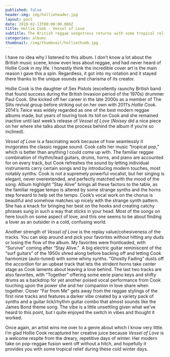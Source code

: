 ```yaml
---
published: false
header-img: img/hollieheader.jpg
layout: post
date: 2018-02-13T00:00:00.000Z
title: Hollie Cook - Vessel of Love
subtitle: The British reggae songstress returns with some tropical relief
categories: albums
thumbnail: /img/thumbnail/holliethumb.jpg
---
```

<p>I have no idea why I listened to this album. I don&rsquo;t know a lot about the British music scene, know even less about reggae, and had never heard of Hollie Cook in my life. I honestly think the incredible cover art is the main reason I gave this a spin. Regardless, it got into my rotation and it stayed there thanks to the unique sounds and charisma of its creator.</p>
<p>Hollie Cook is the daughter of Sex Pistols (excellently raunchy British band that found success during the British Invasion period of the 1970s) drummer Paul Cook. She kicked off her career in the late 2000s as a member of The Slits revival group before striking out on her own with 2011&rsquo;s <em>Hollie Cook. </em>2014&rsquo;s <em>Twice </em>was widely regarded as one of the best modern reggae albums made, but years of touring took its toll on Cook and she remained inactive until last week&rsquo;s release of <em>Vessel of Love</em> (<em>Noisey </em>did a nice piece on her where she talks about the process behind the album if you&rsquo;re so inclined).</p>
<p><em>Vessel of Love</em> is a fascinating work because of how seamlessly it invigorates the classic reggae sound. Cook calls her music &ldquo;tropical pop,&rdquo; which is better than anything I could come up with. The familiar reggae combination of rhythm/lead guitars, drums, horns, and piano are accounted for on every track, but Cook refreshes the sound by letting individual instruments carry certain songs and by introducing modern touches, most notably synths. Cook is not a supremely powerful vocalist, but her singing is elegant, never overextended, and perfectly matched with the mood of the song. Album highlight &ldquo;Stay Alive&rdquo; brings all these factors to the table, as the familiar reggae tempo is altered by some strange synths and the horns step forward to help set the tempo. Cook&rsquo;s vocal work on the chorus is beautiful and somehow matches up nicely with the strange synth pattern. She has a knack for bringing her best on the hooks and creating catchy phrases sung in such a way that sticks in your head. Most of the songs on here touch on some aspect of love, and this one seems to be about finding a lover as an outsider in a cold, confusing world.</p>
<p>Another strength of <em>Vessel of Love</em> is the replay value/cohesiveness of the tracks. You can skip around and pick your favorites without hitting any duds or losing the flow of the album. My favorites were frontloaded, with &ldquo;Survive&rdquo; coming after &ldquo;Stay Alive.&rdquo; &nbsp;A big electric guitar reminiscent of the &ldquo;surf guitars&rdquo; of the 1950s shred along before backing off and letting Cook harmonize (auto-tuned) with some whiny synths. &ldquo;Ghostly Fading&rdquo; dusts off the accordion for an upbeat track that lets the strident horns take center stage as Cook laments about leaving a love behind. The last two tracks are also favorites, with &ldquo;Together&rdquo; offering some eerie piano keys and shifty drums as a backdrop for yet another poised vocal performance from Cook touching upon the power she and her companion in love share when together. Closer &ldquo;Far from Me&rdquo; gets away from the reggae stylings of the first nine tracks and features a darker vibe created by a variety pack of synths and a guitar lick/rhythm guitar combo that almost sounds like the James Bond theme song. The vibe is a little unsettling given what we&rsquo;ve heard to this point, but I quite enjoyed the switch in vibes and thought it worked.</p>
<p>Once again, an artist wins me over to a genre about which I know very little. I&rsquo;m glad Hollie Cook recaptured her creative juice because <em>Vessel of Love</em> is a welcome respite from the dreary, repetitive days of winter. Her modern take on pop-reggae fusion went off without a hitch, and hopefully it provides you with some tropical relief during these cold winter days.</p>